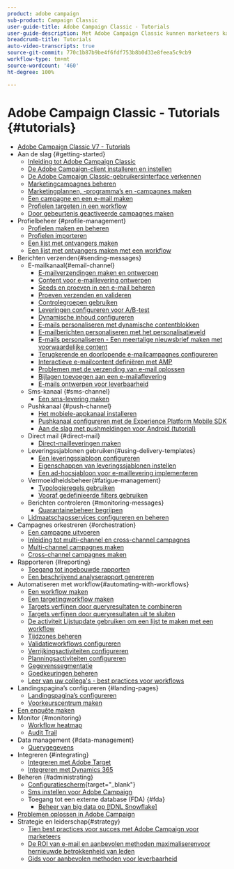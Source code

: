 ```yaml
---
product: adobe campaign
sub-product: Campaign Classic
user-guide-title: Adobe Campaign Classic - Tutorials
user-guide-description: Met Adobe Campaign Classic kunnen marketeers kanaaloverschrijdende klantervaringen ontwerpen. Het biedt ook een omgeving voor visuele campagneorkestratie, realtime-interactiebeheer en uitvoering via meerdere kanalen.
breadcrumb-title: Tutorials
auto-video-transcripts: true
source-git-commit: 770c1b87b9be4f6fdf753b8b0d33e8feea5c9cb9
workflow-type: tm+mt
source-wordcount: '460'
ht-degree: 100%

---
```



# Adobe Campaign Classic - Tutorials {#tutorials}

+ [Adobe Campaign Classic V7 - Tutorials](/help/overview.md)
+ Aan de slag {#getting-started}
   + [Inleiding tot Adobe Campaign Classic](/help/getting-started/introduction-to-adobe-campaign-classic.md)
   + [De Adobe Campaign-client installeren en instellen](/help/getting-started/install-and-setup-the-adobe-campaign-client.md)
   + [De Adobe Campaign Classic-gebruikersinterface verkennen](/help/getting-started/exploring-the-adobe-campaign-classic-user-interface.md)
   + [Marketingcampagnes beheren](/help/getting-started/managing-marketing-campaigns.md)
   + [Marketingplannen, -programma’s en -campagnes maken](/help/getting-started/creating-a-marketing-plan-programs-and-campaigns.md)
   + [Een campagne en een e-mail maken](/help/getting-started/creating-a-campaign-and-an-email.md)
   + [Profielen targeten in een workflow](/help/getting-started/targeting-profiles-in-a-workflow.md)
   + [Door gebeurtenis geactiveerde campagnes maken](/help/getting-started/create-event-triggered-campaigns.md)
+ Profielbeheer {#profile-management}
   + [Profielen maken en beheren](/help/profile-management/create-and-manage-profiles.md)
   + [Profielen importeren](/help/data-management/importing-profiles.md)
   + [Een lijst met ontvangers maken](/help/profile-management/creating-a-list-of-recipients.md)
   + [Een lijst met ontvangers maken met een workflow](/help/profile-management/creating-a-list-of-recipients-with-a-workflow.md)
+ Berichten verzenden{#sending-messages}
   + E-mailkanaal{#email-channel}
      + [E-mailverzendingen maken en ontwerpen](/help/sending-messages/email-channel/create-and-design-email-deliveries.md)
      + [Content voor e-maillevering ontwerpen](/help/sending-messages/email-channel/design-email-delivery-content.md)
      + [Seeds en proeven in een e-mail beheren](/help/sending-messages/email-channel/managing-seed-and-proofs.md)
      + [Proeven verzenden en valideren](/help/sending-messages/email-channel/send-and-validate-proofs.md)
      + [Controlegroepen gebruiken](/help/sending-messages/email-channel/use-control-groups.md)
      + [Leveringen configureren voor A/B-test](/help/sending-messages/email-channel/configure-deliveries-for-ab-testing.md)
      + [Dynamische inhoud configureren](/help/sending-messages/email-channel/configuring-dynamic-content.md)
      + [E-mails personaliseren met dynamische contentblokken](/help/sending-messages/email-channel/personalization-with-dynamic-content-blocks.md)
      + [E-mailberichten personaliseren met het personalisatieveld](/help/sending-messages/email-channel/personalizing-emails-using-personalization-fields.md)
      + [E-mails personaliseren - Een meertalige nieuwsbrief maken met voorwaardelijke content](/help/sending-messages/email-channel/personalizing-emails-create-a-multi-lingual-newsletter-using-conditional-content.md)
      + [Terugkerende en doorlopende e-mailcampagnes configureren](/help/sending-messages/recurring-deliveries.md)
      + [Interactieve e-mailcontent definiëren met AMP](/help/sending-messages/email-channel/defining-interactive-email-content-with-amp.md)
      + [Problemen met de verzending van e-mail oplossen](/help/sending-messages/email-channel/troubleshooting-email-delivery-issues.md)
      + [Bijlagen toevoegen aan een e-mailaflevering](/help/sending-messages/email-channel/add-attachments-to-an-email-delivery.md)
      + [E-mails ontwerpen voor leverbaarheid](/help/sending-messages/email-channel/design-emails-for-deliverability.md)
   + Sms-kanaal {#sms-channel}
      + [Een sms-levering maken](/help/sending-messages/mobile-channel/create-a-sms-delivery.md)
   + Pushkanaal {#push-channel}
      + [Het mobiele-appkanaal installeren](/help/sending-messages/mobile-channel/installing-the-mobile-app-channel.md)
      + [Pushkanaal configureren met de Experience Platform Mobile SDK](/help/sending-messages/mobile-channel/configure-push-using-aep-mobile-sdk.md)
      + [Aan de slag met pushmeldingen voor Android (tutorial)](https://experienceleague.adobe.com/docs/campaign-classic-learn/getting-started-with-push-notifications-for-android/introduction.html?lang=nl)
   + Direct mail {#direct-mail}
      + [Direct-mailleveringen maken](/help/sending-messages/direct-mail/creating-direct-mail-deliveries.md)
   + Leveringssjablonen gebruiken{#using-delivery-templates}
      + [Een leveringssjabloon configureren](/help/sending-messages/using-delivery-templates/configuring-a-delivery-template.md)
      + [Eigenschappen van leveringssjablonen instellen](/help/sending-messages/using-delivery-templates/setting-delivery-template-properties.md)
      + [Een ad-hocsjabloon voor e-maillevering implementeren](/help/sending-messages/using-delivery-templates/deploying-ad-hoc-email-delivery-template.md)
   + Vermoeidheidsbeheer{#fatigue-management}
      + [Typologieregels gebruiken](/help/sending-messages/fatigue-management/typology-rules-for-fatigue-management.md)
      + [Vooraf gedefinieerde filters gebruiken](/help/sending-messages/fatigue-management/fatigue-management-using-filters.md)
   + Berichten controleren {#monitoring-messages}
      + [Quarantainebeheer begrijpen](/help/sending-messages/quarantine-management.md)
   + [Lidmaatschapsservices configureren en beheren](/help/sending-messages/configuring-and-managing-subscription-services.md)
+ Campagnes orkestreren {#orchestration}
   + [Een campagne uitvoeren](/help/orchestrating-campaigns/executing-a-campaign.md)
   + [Inleiding tot multi-channel en cross-channel campagnes](/help/orchestrating-campaigns/introduction-to-cross-and-multi-channel-campaigns.md)
   + [Multi-channel campagnes maken](/help/orchestrating-campaigns/multi-channel-campaigns.md)
   + [Cross-channel campagnes maken](/help/orchestrating-campaigns/cross-channel-campaigns.md)
+ Rapporteren {#reporting}
   + [Toegang tot ingebouwde rapporten](/help/reporting/accessing-built-in-reports.md)
   + [Een beschrijvend analyserapport genereren](/help/reporting/generating-a-descriptive-analysis-report.md)
+ Automatiseren met workflow{#automating-with-workflows}
   + [Een workflow maken](/help/automating-with-workflows/creating-a-workflow.md)
   + [Een targetingworkflow maken](/help/automating-with-workflows/creating-a-targeting-workflow.md)
   + [Targets verfijnen door queryresultaten te combineren](/help/automating-with-workflows/refining-targets-by-combining-query-results.md)
   + [Targets verfijnen door queryresultaten uit te sluiten](/help/automating-with-workflows/refining-targets-by-excluding-query-results.md)
   + [De activiteit Lijstupdate gebruiken om een lijst te maken met een workflow](/help/automating-with-workflows/using-the-update-list-activity.md)
   + [Tijdzones beheren](/help/automating-with-workflows/manage-time-zones.md)
   + [Validatieworkflows configureren](/help/automating-with-workflows/validation-flow-configuration.md)
   + [Verrijkingsactiviteiten configureren](/help/automating-with-workflows/enrichment-activity.md)
   + [Planningsactiviteiten configureren](/help/automating-with-workflows/configure-scheduler-activities.md)
   + [Gegevenssegmentatie](/help/data-management/data-segmentation.md)
   + [Goedkeuringen beheren](/help/automating-with-workflows/managing-approvals.md)
   + [Leer van uw collega&#39;s - best practices voor workflows](/help/automating-with-workflows/workflow-best-practices-for-marketers.md)
+ Landingspagina’s configureren {#landing-pages}
   + [Landingspagina’s configureren](/help/designing-content/configure-landingpages.md)
   + [Voorkeurscentrum maken](/help/designing-content/create-a-preference-center.md)
+ [Een enquête maken](/help/designing-content/create-a-survey.md)
+ Monitor {#monitoring}
   + [Workflow heatmap](/help/monitoring-campaign-classic/workflow-heatmap.md)
   + [Audit Trail](/help/monitoring-campaign-classic/audit-trail.md)
+ Data management {#data-management}
   + [Querygegevens](/help/data-management/query-data.md)
+ Integreren {#integrating}
   + [Integreren met Adobe Target](/help/integrations/target-integration.md)
   + [Integreren met Dynamics 365](/help/integrations/dynamics365-integration.md)
+ Beheren {#administrating}
   + [Configuratiescherm](https://experienceleague.adobe.com/docs/control-panel-learn/control-panel/control-panel-overview.html?lang=nl){target="_blank"}
   + [Sms instellen voor Adobe Campaign](https://experienceleague.adobe.com/docs/campaign-learn/set-up-sms-for-adobe-campaign/overview.html?lang=nl)
   + Toegang tot een externe database (FDA) {#fda}
      + [Beheer van big data op [!DNL Snowflake]](/help/administrating/snowflake/big-data-segmentation-on-snowflake.md)
+ [Problemen oplossen in Adobe Campaign](https://experienceleague.adobe.com/docs/campaign-classic-learn/troubleshooting/overview.html?lang=nl)
+ Strategie en leiderschap{#strategy}
   + [Tien best practices voor succes met Adobe Campaign voor marketeers](/help/strategy/10-best-practices-for-marketers.md)
   + [De ROI van e-mail en aanbevolen methoden maximaliserenvoor hernieuwde betrokkenheid van leden](https://experienceleague.adobe.com/docs/campaign-learn/tutorials/strategy/campaign-maximize-email-best-practices.html?lang=nl)
   + [Gids voor aanbevolen methoden voor leverbaarheid](https://experienceleague.adobe.com/docs/deliverability-learn/deliverability-best-practice-guide/introduction.html?lang=nl)
